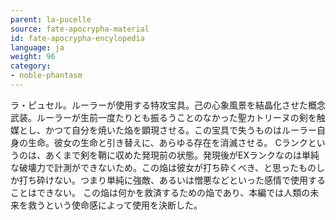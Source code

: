 ```yaml
---
parent: la-pucelle
source: fate-apocrypha-material
id: fate-apocrypha-encylopedia
language: ja
weight: 96
category:
- noble-phantasm
---
```


ラ・ピュセル。ルーラーが使用する特攻宝具。己の心象風景を結晶化させた概念武装。ルーラーが生前一度たりとも振るうことのなかった聖カトリーヌの剣を触媒とし、かつて自分を焼いた焔を顕現させる。この宝具で失うものはルーラー自身の生命。彼女の生命と引き替えに、あらゆる存在を消滅させる。
Cランクというのは、あくまで剣を鞘に収めた発現前の状態。発現後がEXランクなのは単純な破壊力で計測ができないため。この焔は彼女が打ち砕くべき、と思ったものしか打ち砕けない。つまり単純に強敵、あるいは憎悪などといった感情で使用することはできない。
この焔は何かを救済するための焔であり、本編では人類の未来を救うという使命感によって使用を決断した。
